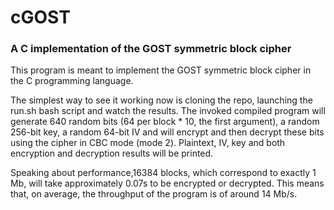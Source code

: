 # cGOST
### A C implementation of the GOST symmetric block cipher

This program is meant to implement the GOST symmetric block cipher in the C programming language.

The simplest way to see it working now is cloning the repo, launching the run.sh bash script and watch the results. The invoked compiled program will generate 640 random bits (64 per block * 10, the first argument), a random 256-bit key, a random 64-bit IV and will encrypt and then decrypt these bits using the cipher in CBC mode (mode 2). Plaintext, IV, key and both encryption and decryption results will be printed.

Speaking about performance,16384 blocks, which correspond to exactly 1 Mb, will take approximately 0.07s to be encrypted or decrypted. This means that, on average, the throughput of the program is of around 14 Mb/s.
